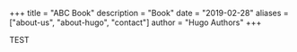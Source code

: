 +++
title = "ABC Book"
description = "Book"
date = "2019-02-28"
aliases = ["about-us", "about-hugo", "contact"]
author = "Hugo Authors"
+++

TEST
